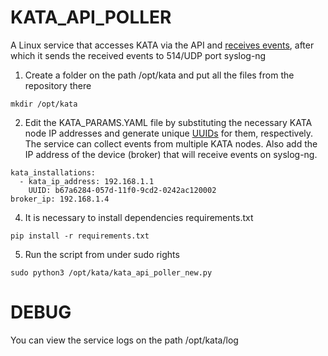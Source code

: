 # KATA_API_POLLER
A Linux service that accesses KATA via the API and [receives events](https://support.kaspersky.com/help/KATA/5.1/ru-RU/248951.htm), after which it sends the received events to 514/UDP port syslog-ng

1) Create a folder on the path /opt/kata and put all the files from the repository there
```
mkdir /opt/kata
```

2) Edit the KATA_PARAMS.YAML file by substituting the necessary KATA node IP addresses and generate unique [UUIDs](https://www.uuidgenerator.net/version1)
for them, respectively. The service can collect events from multiple KATA nodes. Also add the IP address of the device (broker) that will receive events on syslog-ng.
```
kata_installations:
  - kata_ip_address: 192.168.1.1
    UUID: b67a6284-057d-11f0-9cd2-0242ac120002
broker_ip: 192.168.1.4
```

4) It is necessary to install dependencies requirements.txt
```
pip install -r requirements.txt
```

5) Run the script from under sudo rights
```
sudo python3 /opt/kata/kata_api_poller_new.py
```

# DEBUG

You can view the service logs on the path /opt/kata/log
